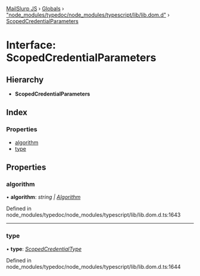 [MailSlurp JS](../README.md) › [Globals](../globals.md) › ["node_modules/typedoc/node_modules/typescript/lib/lib.dom.d"](../modules/_node_modules_typedoc_node_modules_typescript_lib_lib_dom_d_.md) › [ScopedCredentialParameters](_node_modules_typedoc_node_modules_typescript_lib_lib_dom_d_.scopedcredentialparameters.md)

# Interface: ScopedCredentialParameters

## Hierarchy

* **ScopedCredentialParameters**

## Index

### Properties

* [algorithm](_node_modules_typedoc_node_modules_typescript_lib_lib_dom_d_.scopedcredentialparameters.md#algorithm)
* [type](_node_modules_typedoc_node_modules_typescript_lib_lib_dom_d_.scopedcredentialparameters.md#type)

## Properties

###  algorithm

• **algorithm**: *string | [Algorithm](_node_modules_typedoc_node_modules_typescript_lib_lib_dom_d_.algorithm.md)*

Defined in node_modules/typedoc/node_modules/typescript/lib/lib.dom.d.ts:1643

___

###  type

• **type**: *[ScopedCredentialType](../modules/_node_modules_typedoc_node_modules_typescript_lib_lib_dom_d_.md#scopedcredentialtype)*

Defined in node_modules/typedoc/node_modules/typescript/lib/lib.dom.d.ts:1644
